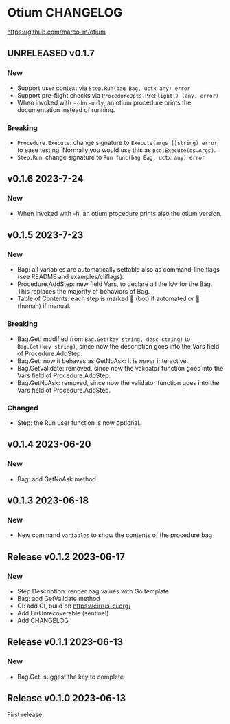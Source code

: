 # Otium CHANGELOG

https://github.com/marco-m/otium

## UNRELEASED v0.1.7

### New

- Support user context via `Step.Run(bag Bag, uctx any) error`
- Support pre-flight checks via `ProcedureOpts.PreFlight() (any, error)`
- When invoked with `--doc-only`, an otium procedure prints the documentation instead of running.

### Breaking

- `Procedure.Execute`: change signature to `Execute(args []string) error`, to ease testing. Normally you would use this as `pcd.Execute(os.Args)`.
- `Step.Run`: change signature to `Run func(bag Bag, uctx any) error`

## v0.1.6 2023-7-24

### New

- When invoked with -h, an otium procedure prints also the otium version.

## v0.1.5 2023-7-23

### New

- Bag: all variables are automatically settable also as command-line flags (see README and
  examples/cliflags).
- Procedure.AddStep: new field Vars, to declare all the k/v for the Bag. This replaces the
  majority of behaviors of Bag.
- Table of Contents: each step is marked 🤖 (bot) if automated or 🤠 (human) if manual.

### Breaking

- Bag.Get: modified from `Bag.Get(key string, desc string)` to `Bag.Get(key string)`,
  since now the description goes into the Vars field of Procedure.AddStep.
- Bag.Get: now it behaves as GetNoAsk: it is _never_ interactive.
- Bag.GetValidate: removed, since now the validator function goes into the Vars field of
  Procedure.AddStep.
- Bag.GetNoAsk: removed, since now the validator function goes into the Vars field of
  Procedure.AddStep.

### Changed

- Step: the Run user function is now optional.

## v0.1.4 2023-06-20

### New

- Bag: add GetNoAsk method

## v0.1.3 2023-06-18

### New

- New command `variables` to show the contents of the procedure bag

## Release v0.1.2 2023-06-17

### New

- Step.Description: render bag values with Go template
- Bag: add GetValidate method
- CI: add CI, build on https://cirrus-ci.org/
- Add ErrUnrecoverable (sentinel)
- Add CHANGELOG

## Release v0.1.1 2023-06-13

### New

- Bag.Get: suggest the key to complete

## Release v0.1.0 2023-06-13

First release.
